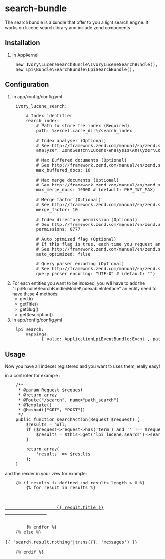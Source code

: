 # search-bundle
The search bundle is a bundle that offer to you a light search engine.
It works on lucene search library and include zend components.
## Installation
1. in AppKernel
<pre>
    new Ivory\LuceneSearchBundle\IvoryLuceneSearchBundle(),
    new Lpi\Bundle\SearchBundle\LpiSearchBundle(),
</pre>

## Configuration
1. in app/config/config.yml
<pre>
    ivory_lucene_search:

        # Index identifier
        search_index:
            # Path to store the index (Required)
            path: %kernel.cache_dir%/search_index

            # Index analyser (Optional)
            # See http://framework.zend.com/manual/en/zend.search.lucene.charset.html
            analyzer: ZendSearch\Lucene\Analysis\Analyzer\Common\Text\CaseInsensitive

            # Max Buffered documents (Optional)
            # See http://framework.zend.com/manual/en/zend.search.lucene.index-creation.html#zend.search.lucene.index-creation.optimization.maxbuffereddocs
            max_buffered_docs: 10

            # Max merge documents (Optional)
            # See http://framework.zend.com/manual/en/zend.search.lucene.index-creation.html#zend.search.lucene.index-creation.optimization.maxmergedocs
            max_merge_docs: 10000 # (default: PHP_INT_MAX)

            # Merge factor (Optional)
            # See http://framework.zend.com/manual/en/zend.search.lucene.index-creation.html#zend.search.lucene.index-creation.optimization.mergefactor
            merge_factor: 10

            # Index directory permission (Optional)
            # See http://framework.zend.com/manual/en/zend.search.lucene.index-creation.html#zend.search.lucene.index-creation.permissions
            permissions: 0777

            # Auto optmized flag (Optional)
            # If this flag is true, each time you request an index, it will be optmized
            # See http://framework.zend.com/manual/en/zend.search.lucene.index-creation.html#zend.search.lucene.index-creation.optimization
            auto_optimized: false

            # Query parser encoding (Optional)
            # See http://framework.zend.com/manual/en/zend.search.lucene.searching.html#zend.search.lucene.searching.query_building.parsing
            query_parser_encoding: "UTF-8" # (default: "")
</pre>
2. For each entities you want to be indexed, you will have to add the "Lpi\Bundle\SearchBundle\Model\IndexableInterface" 
    an entity need to have these 4 methods:
    * getId()
    * getTitle()
    * getSlug()
    * getDescription()
3. in app/config/config.yml

<pre>
    lpi_search:
        mappings: 
            - { value: ApplicationLpiEventBundle:Event , path: programmation_detail} #name of the entity you want to be indexed
</pre>

## Usage
Now you have all indexes registered and you want to uses them, really easy!

in a controller for example :

<pre>
    /**
     * @param Request $request
     * @return array
     * @Route("/search", name="path_search")
     * @Template()
     * @Method({"GET", "POST"})
     */
    public function searchAction(Request $request) {
        $results = null;
        if ($request->request->has('term') and '' !== $request->request->get('term')) {
            $results = $this->get('lpi_lucene.search')->search($request->request->get('term'));
        }

        return array(
            'results' => $results
        );
    }
</pre>

and the render in your view for example:
<pre>
    {% if results is defined and results|length > 0 %}
        {% for result in results %}
            <div class="col-xs-12">
                <a href="{{ result.url }}" title="{{ result.title }}">
                    {{ result.title }}
                </a>
            </div>
        {% endfor %}
    {% else %}
        <div class="alert alert-warning">{{ 'search.result.nothing'|trans({}, 'messages') }}</div>
    {% endif %}
</pre>
